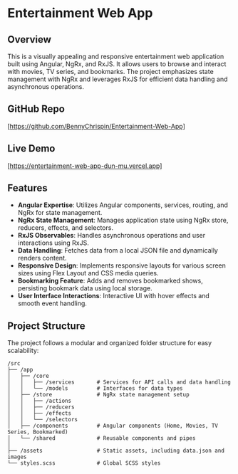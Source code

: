 # Entertainment Web App

## Overview

This is a visually appealing and responsive entertainment web application built using Angular, NgRx, and RxJS. It allows users to browse and interact with movies, TV series, and bookmarks. The project emphasizes state management with NgRx and leverages RxJS for efficient data handling and asynchronous operations.

## GitHub Repo

[https://github.com/BennyChrispin/Entertainment-Web-App]

## Live Demo

[https://entertainment-web-app-dun-mu.vercel.app]

## Features

- **Angular Expertise**: Utilizes Angular components, services, routing, and NgRx for state management.
- **NgRx State Management**: Manages application state using NgRx store, reducers, effects, and selectors.
- **RxJS Observables**: Handles asynchronous operations and user interactions using RxJS.
- **Data Handling**: Fetches data from a local JSON file and dynamically renders content.
- **Responsive Design**: Implements responsive layouts for various screen sizes using Flex Layout and CSS media queries.
- **Bookmarking Feature**: Adds and removes bookmarked shows, persisting bookmark data using local storage.
- **User Interface Interactions**: Interactive UI with hover effects and smooth event handling.

## Project Structure

The project follows a modular and organized folder structure for easy scalability:

```plaintext
/src
├── /app
│   ├── /core
│   │   ├── /services       # Services for API calls and data handling
│   │   └── /models         # Interfaces for data types
│   ├── /store              # NgRx state management setup
│   │   ├── /actions
│   │   ├── /reducers
│   │   ├── /effects
│   │   └── /selectors
│   ├── /components         # Angular components (Home, Movies, TV Series, Bookmarked)
│   └── /shared             # Reusable components and pipes
│
├── /assets                 # Static assets, including data.json and images
└── styles.scss             # Global SCSS styles
```
